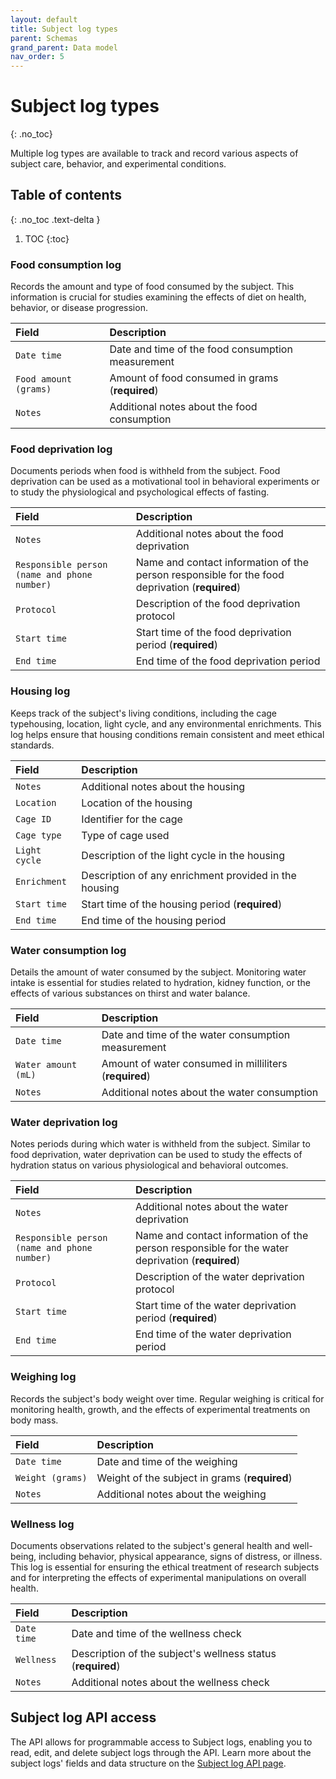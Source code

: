 ```yaml
---
layout: default
title: Subject log types
parent: Schemas
grand_parent: Data model
nav_order: 5
---
```


# Subject log types
{: .no_toc}

Multiple log types are available to track and record various aspects of subject care, behavior, and experimental conditions.

## Table of contents
{: .no_toc .text-delta }

1. TOC
{:toc}

### Food consumption log

Records the amount and type of food consumed by the subject. This information is crucial for studies examining the effects of diet on health, behavior, or disease progression.

| Field | Description |
|:------|:------------|
| `Date time` | Date and time of the food consumption measurement |
| `Food amount (grams)` | Amount of food consumed in grams (**required**) |
| `Notes` | Additional notes about the food consumption |

### Food deprivation log

Documents periods when food is withheld from the subject. Food deprivation can be used as a motivational tool in behavioral experiments or to study the physiological and psychological effects of fasting.

| Field | Description |
|:------|:------------|
| `Notes` | Additional notes about the food deprivation |
| `Responsible person (name and phone number)` | Name and contact information of the person responsible for the food deprivation (**required**) |
| `Protocol` | Description of the food deprivation protocol |
| `Start time` | Start time of the food deprivation period (**required**) |
| `End time` | End time of the food deprivation period |

### Housing log

Keeps track of the subject's living conditions, including the cage typehousing, location, light cycle, and any environmental enrichments. This log helps ensure that housing conditions remain consistent and meet ethical standards.

| Field | Description |
|:------|:------------|
| `Notes` | Additional notes about the housing |
| `Location` | Location of the housing |
| `Cage ID` | Identifier for the cage |
| `Cage type` | Type of cage used |
| `Light cycle` | Description of the light cycle in the housing |
| `Enrichment` | Description of any enrichment provided in the housing |
| `Start time` | Start time of the housing period (**required**) |
| `End time` | End time of the housing period |

### Water consumption log

Details the amount of water consumed by the subject. Monitoring water intake is essential for studies related to hydration, kidney function, or the effects of various substances on thirst and water balance.

| Field | Description |
|:------|:------------|
| `Date time` | Date and time of the water consumption measurement |
| `Water amount (mL)` | Amount of water consumed in milliliters (**required**) |
| `Notes` | Additional notes about the water consumption |

### Water deprivation log

Notes periods during which water is withheld from the subject. Similar to food deprivation, water deprivation can be used to study the effects of hydration status on various physiological and behavioral outcomes.

| Field | Description |
|:------|:------------|
| `Notes` | Additional notes about the water deprivation |
| `Responsible person (name and phone number)` | Name and contact information of the person responsible for the water deprivation (**required**) |
| `Protocol` | Description of the water deprivation protocol |
| `Start time` | Start time of the water deprivation period (**required**) |
| `End time` | End time of the water deprivation period |

### Weighing log

Records the subject's body weight over time. Regular weighing is critical for monitoring health, growth, and the effects of experimental treatments on body mass.

| Field | Description |
|:------|:------------|
| `Date time` | Date and time of the weighing |
| `Weight (grams)` | Weight of the subject in grams (**required**) |
| `Notes` | Additional notes about the weighing |

### Wellness log

Documents observations related to the subject's general health and well-being, including behavior, physical appearance, signs of distress, or illness. This log is essential for ensuring the ethical treatment of research subjects and for interpreting the effects of experimental manipulations on overall health.

| Field | Description |
|:------|:------------|
| `Date time` | Date and time of the wellness check |
| `Wellness` | Description of the subject's wellness status (**required**) |
| `Notes` | Additional notes about the wellness check |

## Subject log API access

The API allows for programmable access to Subject logs, enabling you to read, edit, and delete subject logs through the API. Learn more about the subject logs' fields and data structure on the [Subject log API page]({{"api/modules/subjectlog/"|absolute_url}}).